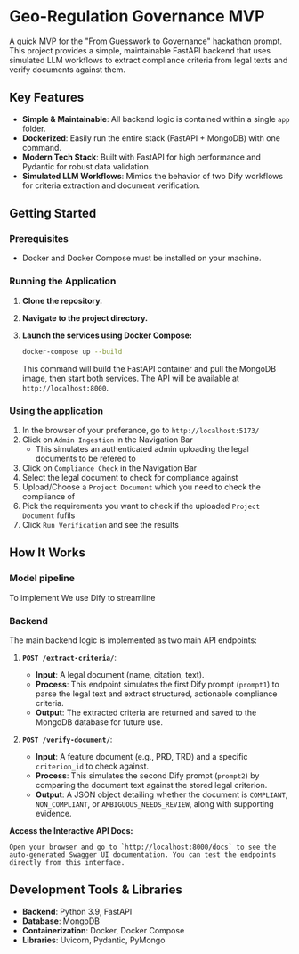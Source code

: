 # Geo-Regulation Governance MVP

A quick MVP for the "From Guesswork to Governance" hackathon prompt. This project provides a simple, maintainable FastAPI backend that uses simulated LLM workflows to extract compliance criteria from legal texts and verify documents against them.

## Key Features

-   **Simple & Maintainable**: All backend logic is contained within a single `app` folder.
-   **Dockerized**: Easily run the entire stack (FastAPI + MongoDB) with one command.
-   **Modern Tech Stack**: Built with FastAPI for high performance and Pydantic for robust data validation.
-   **Simulated LLM Workflows**: Mimics the behavior of two Dify workflows for criteria extraction and document verification.


## Getting Started

### Prerequisites

-   Docker and Docker Compose must be installed on your machine.

### Running the Application

1.  **Clone the repository.**
2.  **Navigate to the project directory.**
3.  **Launch the services using Docker Compose:**

    ```bash
    docker-compose up --build
    ```

    This command will build the FastAPI container and pull the MongoDB image, then start both services. The API will be available at `http://localhost:8000`.

### Using the application

1. In the browser of your preferance, go to `http://localhost:5173/`
2. Click on `Admin Ingestion` in the Navigation Bar 
    - This simulates an authenticated admin uploading the legal documents to be refered to
3. Click on `Compliance Check` in the Navigation Bar
4. Select the legal document to check for compliance against
5. Upload/Choose a `Project Document` which you need to check the compliance of
6. Pick the requirements you want to check if the uploaded `Project Document` fufils 
7. Click `Run Verification` and see the results

## How It Works

### Model pipeline

To implement 
We use Dify to streamline 


### Backend
The main backend logic is implemented as two main API endpoints:

1.  **`POST /extract-criteria/`**:
    -   **Input**: A legal document (name, citation, text).
    -   **Process**: This endpoint simulates the first Dify prompt (`prompt1`) to parse the legal text and extract structured, actionable compliance criteria.
    -   **Output**: The extracted criteria are returned and saved to the MongoDB database for future use.

2.  **`POST /verify-document/`**:
    -   **Input**: A feature document (e.g., PRD, TRD) and a specific `criterion_id` to check against.
    -   **Process**: This simulates the second Dify prompt (`prompt2`) by comparing the document text against the stored legal criterion.
    -   **Output**: A JSON object detailing whether the document is `COMPLIANT`, `NON_COMPLIANT`, or `AMBIGUOUS_NEEDS_REVIEW`, along with supporting evidence.

**Access the Interactive API Docs:**

    Open your browser and go to `http://localhost:8000/docs` to see the auto-generated Swagger UI documentation. You can test the endpoints directly from this interface.


## Development Tools & Libraries

-   **Backend**: Python 3.9, FastAPI
-   **Database**: MongoDB
-   **Containerization**: Docker, Docker Compose
-   **Libraries**: Uvicorn, Pydantic, PyMongo
